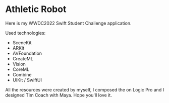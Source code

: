 # Athletic Robot

Here is my WWDC2022 Swift Student Challenge application.

Used technologies:

- SceneKit
- ARKit
- AVFoundation
- CreateML
- Vision
- CoreML
- Combine
- UIKit / SwiftUI

All the resources were created by myself, I composed the on Logic Pro and I designed Tim Coach with Maya.
Hope you'll love it.
